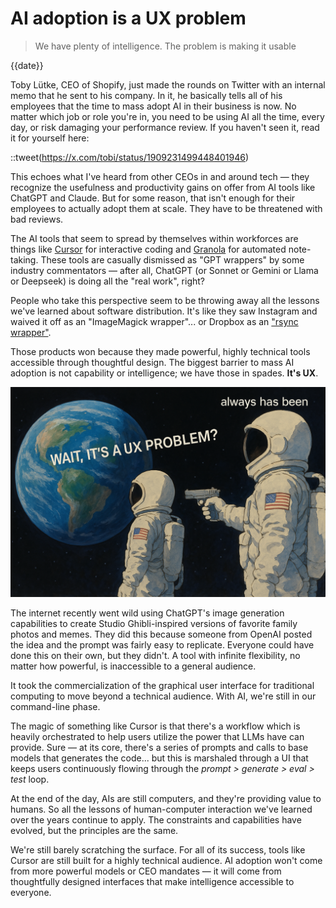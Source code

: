 # AI adoption is a UX problem
>  We have plenty of intelligence. The problem is making it usable

{{date}}

Toby Lütke, CEO of Shopify, just made the rounds on Twitter with an internal memo that he sent to his company. In it, he basically tells all of his employees that the time to mass adopt AI in their business is now. No matter which job or role you're in, you need to be using AI all the time, every day, or risk damaging your performance review. If you haven't seen it, read it for yourself here:

::tweet(https://x.com/tobi/status/1909231499448401946)

This echoes what I've heard from other CEOs in and around tech — they recognize the usefulness and productivity gains on offer from AI tools like ChatGPT and Claude. But for some reason, that isn't enough for their employees to actually adopt them at scale. They have to be threatened with bad reviews.

The AI tools that seem to spread by themselves within workforces are things like [Cursor](http://cursor.com/) for interactive coding and [Granola](https://www.granola.ai/) for automated note-taking. These tools are casually dismissed as "GPT wrappers" by some industry commentators — after all, ChatGPT (or Sonnet or Gemini or Llama or Deepseek) is doing all the "real work", right?

People who take this perspective seem to be throwing away all the lessons we've learned about software distribution. It's like they saw Instagram and waived it off as an "ImageMagick wrapper"... or Dropbox as an ["rsync wrapper"](https://news.ycombinator.com/item?id=8863).

Those products won because they made powerful, highly technical tools accessible through thoughtful design. The biggest barrier to mass AI adoption is not capability or intelligence; we have those in spades. **It's UX**.

![Always has been](assets/images/ux-astro-meme.png)

The internet recently went wild using ChatGPT's image generation capabilities to create Studio Ghibli-inspired versions of favorite family photos and memes. They did this because someone from OpenAI posted the idea and the prompt was fairly easy to replicate. Everyone could have done this on their own, but they didn't. A tool with infinite flexibility, no matter how powerful, is inaccessible to a general audience.

It took the commercialization of the graphical user interface for traditional computing to move beyond a technical audience. With AI, we're still in our command-line phase.

The magic of something like Cursor is that there's a workflow which is heavily orchestrated to help users utilize the power that LLMs have can provide. Sure — at its core, there's a series of prompts and calls to base models that generates the code... but this is marshaled through a UI that keeps users continuously flowing through the *prompt > generate > eval > test* loop.

At the end of the day, AIs are still computers, and they're providing value to humans. So all the lessons of human-computer interaction we've learned over the years continue to apply. The constraints and capabilities have evolved, but the principles are the same.

We're still barely scratching the surface. For all of its success, tools like Cursor are still built for a highly technical audience. AI adoption won't come from more powerful models or CEO mandates — it will come from thoughtfully designed interfaces that make intelligence accessible to everyone.
